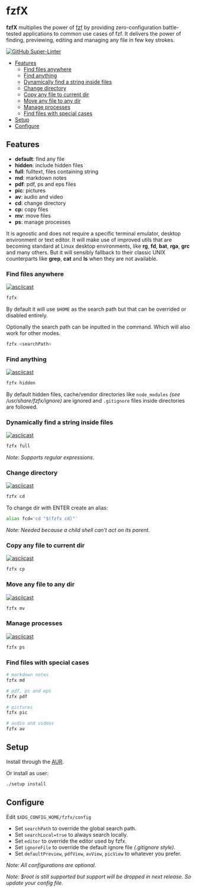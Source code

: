 # fzfX

**fzfX** multiplies the power of [fzf](https://github.com/junegunn/fzf) by providing zero-configuration battle-tested applications to common use cases of fzf. It delivers the power of finding, previewing, editing and managing any file in few key strokes. 

[![GitHub Super-Linter](https://github.com/lbcnz/fzfx/workflows/Lint%20Code%20Base/badge.svg)](https://github.com/marketplace/actions/super-linter)

<!-- TOC GFM -->

* [Features](#features)
  * [Find files anywhere](#find-files-anywhere)
  * [Find anything](#find-anything)
  * [Dynamically find a string inside files](#dynamically-find-a-string-inside-files)
  * [Change directory](#change-directory)
  * [Copy any file to current dir](#copy-any-file-to-current-dir)
  * [Move any file to any dir](#move-any-file-to-any-dir)
  * [Manage processes](#manage-processes)
  * [Find files with special cases](#find-files-with-special-cases)
* [Setup](#setup)
* [Configure](#configure)

<!-- /TOC -->

## Features
- **default**: find any file
- **hidden**: include hidden files
- **full**: fulltext, files containing string
- **md**: markdown notes
- **pdf**: pdf, ps and eps files
- **pic**: pictures
- **av**: audio and video
- **cd**: change directory
- **cp:** copy files
- **mv**: move files
- **ps**: manage processes

It is agnostic and does not require a specific terminal emulator, desktop environment or text editor. It will make use of improved utils that are becoming standard at Linux desktop environments, like **rg**, **fd**, **bat**, **rga**, **grc** and many others. But it will sensibly fallback to their classic UNIX counterparts like **grep**, **cat** and **ls** when they are not available.

### Find files anywhere
[![asciicast](https://asciinema.org/a/405579.svg)](https://asciinema.org/a/405579)

```sh
fzfx
```

By default it will use `$HOME` as the search path but that can be overrided or disabled entirely.

Optionally the search path can be inputted in the command. Which will also work for other modes.

```sh
fzfx <searchPath>
```

### Find anything
[![asciicast](https://asciinema.org/a/405581.svg)](https://asciinema.org/a/405581)

```sh
fzfx hidden
```

By default hidden files, cache/vendor directories like `node_modules` *(see /usr/share/fzfx/ignore)* are ignored and `.gitignore` files inside directories are followed.

### Dynamically find a string inside files
[![asciicast](https://asciinema.org/a/405583.svg)](https://asciinema.org/a/405583)

```sh
fzfx full
```

*Note: Supports regular expressions.*

### Change directory
[![asciicast](https://asciinema.org/a/405594.svg)](https://asciinema.org/a/405594)
```sh
fzfx cd
```

To change dir with ENTER create an alias:
```sh
alias fcd='cd "$(fzfx cd)"'
```
*Note: Needed because a child shell can't act on its parent.*


### Copy any file to current dir
[![asciicast](https://asciinema.org/a/406774.svg)](https://asciinema.org/a/406774)

```sh
fzfx cp
```

### Move any file to any dir
[![asciicast](https://asciinema.org/a/406775.svg)](https://asciinema.org/a/406775)

```sh
fzfx mv
```

### Manage processes 
[![asciicast](https://asciinema.org/a/405584.svg)](https://asciinema.org/a/405584)

```sh
fzfx ps
```

### Find files with special cases
```sh
# markdown notes
fzfx md

# pdf, ps and eps
fzfx pdf

# pictures
fzfx pic

# audio and videos
fzfx av
```

## Setup
Install through the [AUR](https://aur.archlinux.org/packages/fzfx-git).

Or install as user:
```sh
./setup install
```

## Configure
Edit `$XDG_CONFIG_HOME/fzfx/config`

- Set `searchPath` to override the global search path.
- Set `searchLocal=true` to always search locally.
- Set `editor` to override the editor used by fzfx.
- Set `ignoreFile` to override the default ignore file *(.gitignore style)*.
- Set `defaultPreview`, `pdfView`, `avView`, `picView` to whatever you prefer.

*Note: All configurations are optional.*

*Note: $root is still supported but support will be dropped in next release. So update your config file.*
